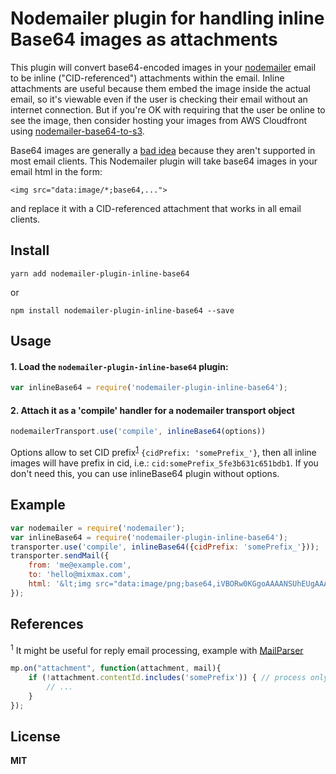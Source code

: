 # Nodemailer plugin for handling inline Base64 images as attachments

This plugin will convert base64-encoded images in your [nodemailer](https://github.com/nodemailer/nodemailer) email to be inline ("CID-referenced") attachments within the email. Inline attachments are useful because them embed the image inside the actual email, so it's viewable even if the user is checking their email without an internet connection. But if you're OK with requiring that the user be online to see the image, then consider hosting your images from AWS Cloudfront using [nodemailer-base64-to-s3](https://github.com/crocodilejs/nodemailer-base64-to-s3).

Base64 images are generally a [bad idea](https://sendgrid.com/blog/embedding-images-emails-facts/) because they aren't supported in most email clients. This Nodemailer plugin will take base64 images in your email html in the form:

    <img src="data:image/*;base64,...">

and replace it with a CID-referenced attachment that works in all email clients.

## Install

```
yarn add nodemailer-plugin-inline-base64
```
or
```
npm install nodemailer-plugin-inline-base64 --save
```

## Usage

#### 1. Load the `nodemailer-plugin-inline-base64` plugin:

```javascript
var inlineBase64 = require('nodemailer-plugin-inline-base64');
```

#### 2. Attach it as a 'compile' handler for a nodemailer transport object

```javascript
nodemailerTransport.use('compile', inlineBase64(options))
```
Options allow to set CID prefix<sup><a href="#1">1</a></sup> ```{cidPrefix: 'somePrefix_'}```,
then all inline images will have prefix in cid, i.e.: `cid:somePrefix_5fe3b631c651bdb1`. If you don't need this,
you can use inlineBase64 plugin without options.



## Example

```javascript
var nodemailer = require('nodemailer');
var inlineBase64 = require('nodemailer-plugin-inline-base64');
transporter.use('compile', inlineBase64({cidPrefix: 'somePrefix_'}));
transporter.sendMail({
    from: 'me@example.com',
    to: 'hello@mixmax.com',
    html: '&lt;img src="data:image/png;base64,iVBORw0KGgoAAAANSUhEUgAAAlgAAAACCAYAAACE7KJkAAAAI0lEQVRYR+3DMQ0AAAgDsKlFzZxgEhOcbdIEAIBf7Y6qqn8P0MMQZPno7TMAAAAASUVORK5CYII=">'
});
```

## References
<sup id="1">1</sup> It might be useful for reply email processing, example with [MailParser](https://github.com/andris9/mailparser)

```javascript
mp.on("attachment", function(attachment, mail){
    if (!attachment.contentId.includes('somePrefix')) { // process only images attached by user in reply
        // ...
    }
});
```

## License

**MIT**
